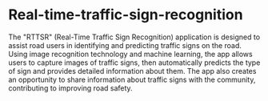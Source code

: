 # Real-time-traffic-sign-recognition

The "RTTSR" (Real-Time Traffic Sign Recognition) application is designed to assist road users in identifying and predicting traffic signs on the road. Using image recognition technology and machine learning, the app allows users to capture images of traffic signs, then automatically predicts the type of sign and provides detailed information about them. The app also creates an opportunity to share information about traffic signs with the community, contributing to improving road safety.

